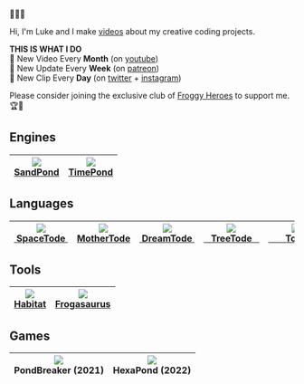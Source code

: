 🌱🐸🌱

Hi, I'm Luke and I make <a href="https://www.youtube.com/c/TodePond">videos</a> about my creative coding projects.<br>

**THIS IS WHAT I DO**<br>
🐸 New Video Every **Month** (on <a href="https://www.youtube.com/c/TodePond">youtube</a>)<br>
🐸 New Update Every **Week** (on <a href="https://patreon.com/todepond">patreon</a>)<br>
🐸 New Clip Every **Day** (on <a href="https://twitter.com/todepond">twitter</a> + <a href="https://instagram.com/todepond">instagram</a>)<br>

Please consider joining the exclusive club of <a href="https://patreon.com/todepond">Froggy Heroes</a> to support me. 🏆🐸

## Engines
| <a href="https://github.com/l2wilson94/sandpond"><img src="http://todepond.com/IMG/SandPond@0.25x.png?"><br>SandPond</a> | <a href="https://github.com/l2wilson94/timepond"><img src="http://todepond.com/IMG/TimePond@0.25x.png"><br>TimePond</a> |
|:-----------------------------------------------------------------------:|---|

## Languages
| <a href="https://github.com/l2wilson94/spacetode"><img src="http://todepond.com/IMG/SpaceTode@0.25x.png"><br>&nbsp;SpaceTode&nbsp;</a> | <a href="https://github.com/l2wilson94/mothertode"><img src="http://todepond.com/IMG/MotherTode@0.25x.png"><br>MotherTode</a> | <a href="https://l2wilson94.gitbook.io/dreamtode"><img src="http://todepond.com/IMG/DreamTode@0.25x.png"><br>&nbsp;DreamTode&nbsp;</a> | <a href="https://github.com/l2wilson94/treetode"><img src="http://todepond.com/IMG/TreeTode@0.25x.png"><br>&nbsp;&nbsp;&nbsp;TreeTode&nbsp;&nbsp;&nbsp;</a> | <a href="https://l2wilson94.gitbook.io/tode"><img src="http://todepond.com/IMG/Template@0.25x.png"><br>&nbsp;&nbsp;&nbsp;&nbsp;&nbsp;&nbsp;&nbsp;Tode&nbsp;&nbsp;&nbsp;&nbsp;&nbsp;&nbsp;&nbsp;</a> |
|:-----------------------------------------------------------------------:|----------------|---------------|-------|----|

## Tools
| <a href="https://github.com/l2wilson94/habitat"><img src="http://todepond.com/IMG/Habitat@0.25x.png"><br>Habitat</a> | <a href="https://github.com/l2wilson94/Frogasaurus"><img src="http://todepond.com/IMG/Frogasaurus@0.25x.png"><br>Frogasaurus</a> |
|:-----------------------------------------------------------------------:|----------------|

## Games
| <img src="https://gblobscdn.gitbook.com/assets%2F-MUJh_8WxouqVbNUnk-3%2F-MbRMOK4RQbr_2PNddAh%2F-MbRQG4KR0D09QlDbXtL%2FPatreode%400.25x.png?alt=media&token=bda97aaf-273e-4b39-a0a2-b5c8965f6f1f"><br>PondBreaker (2021) | <img src="https://firebasestorage.googleapis.com/v0/b/gitbook-28427.appspot.com/o/assets%2F-MUJh_8WxouqVbNUnk-3%2F-MbRQYt2g-zCueOfdorP%2F-MbRUlAjGX7Ig06co1x1%2FHexapond%400.25x.png?alt=media&token=9ceb9eaf-88c9-4e1a-adbc-fc4203d59f12"><br>HexaPond (2022)|
|:--:|--|
